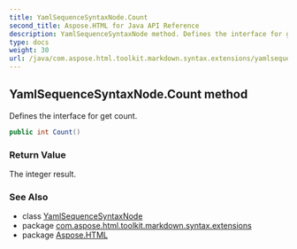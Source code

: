 ```yaml
---
title: YamlSequenceSyntaxNode.Count
second_title: Aspose.HTML for Java API Reference
description: YamlSequenceSyntaxNode method. Defines the interface for get count
type: docs
weight: 30
url: /java/com.aspose.html.toolkit.markdown.syntax.extensions/yamlsequencesyntaxnode/count/
---
```

## YamlSequenceSyntaxNode.Count method

Defines the interface for get count.

```java
public int Count()
```

### Return Value

The integer result.

### See Also

* class [YamlSequenceSyntaxNode](../)
* package [com.aspose.html.toolkit.markdown.syntax.extensions](../../yamlsequencesyntaxnode/)
* package [Aspose.HTML](../../../)
